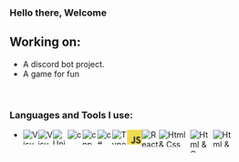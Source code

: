 ### Hello there, Welcome

## Working on:
- A discord bot project.
- A game for fun

<br />

### Languages and Tools I use:
- <img align="left" alt="Visual Studio Code" width="26px" height="26px" src="https://upload.wikimedia.org/wikipedia/commons/thumb/9/9a/Visual_Studio_Code_1.35_icon.svg/1200px-Visual_Studio_Code_1.35_icon.svg.png"> <img align="left" alt="Visual Studio" width="26px" height="26px" src="https://upload.wikimedia.org/wikipedia/commons/thumb/5/59/Visual_Studio_Icon_2019.svg/1024px-Visual_Studio_Icon_2019.svg.png"> <img align="left" alt="Unity" width="26px" height="26px" src="https://cdn4.iconfinder.com/data/icons/logos-brands-5/24/unity-512.png"> <img align="left" alt="c" width="26px" height="26px" src="https://img.icons8.com/color/1600/c-programming.png"> <img align="left" alt="cpp" width="26px" height="26px" src="https://eu.startpage.com/av/proxy-image?piurl=https%3A%2F%2Fupload.wikimedia.org%2Fwikipedia%2Fcommons%2Fthumb%2F1%2F18%2FISO_C%252B%252B_Logo.svg%2F1200px-ISO_C%252B%252B_Logo.svg.png&sp=1662968519Ta9f46c33ebc02dba077772796d2d7feb882378ca3b6789271bf40d2cbc0bfc07"> <img align="left" alt="c#" width="26px" height="26px" src="https://upload.wikimedia.org/wikipedia/commons/thumb/1/13/C-Sharp.png/1200px-C-Sharp.png"> <img align="left" alt="Typescript" width="26px" height="26px" src="https://oliveirarthur.com/assets/img/skills/frontend/typescript-icon.svg"> <img align="left" alt="Javascript" width="26px" height="26px" src="https://raw.githubusercontent.com/voodootikigod/logo.js/master/js.png"> <img align="left" alt="React" width="30px" height="30px" src="https://cdn2.iconfinder.com/data/icons/designer-skills/128/react-512.png"> <img align="left" alt="Html & Css" width="55px" height="30px" src="https://upload.wikimedia.org/wikipedia/commons/thumb/1/10/CSS3_and_HTML5_logos_and_wordmarks.svg/1280px-CSS3_and_HTML5_logos_and_wordmarks.svg.png"> <img align="left" alt="Html & Css" width="40px" height="40px" src="https://dashboard.snapcraft.io/site_media/appmedia/2017/11/icon_CE_256_2Qe5uEl.png"> <img align="left" alt="Html & Css" width="35px" height="30px" src="https://external-content.duckduckgo.com/iu/?u=https%3A%2F%2Fcdn.freebiesupply.com%2Flogos%2Fthumbs%2F2x%2Fkotlin-1-logo.png&f=1&nofb=1">
